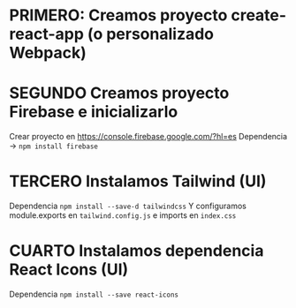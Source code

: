 # PRIMERO: Creamos proyecto create-react-app (o personalizado Webpack)

# SEGUNDO Creamos proyecto Firebase e inicializarlo
Crear proyecto en https://console.firebase.google.com/?hl=es
Dependencia  ->  `npm install firebase`

# TERCERO Instalamos Tailwind (UI)
Dependencia `npm install --save-d tailwindcss`
Y configuramos module.exports en `tailwind.config.js` e imports en `index.css`

# CUARTO Instalamos dependencia React Icons (UI)
Dependencia `npm install --save react-icons`
